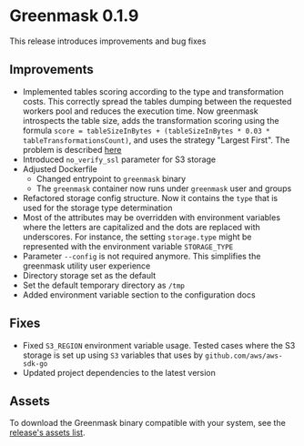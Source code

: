 # Greenmask 0.1.9

This release introduces improvements and bug fixes

## Improvements

* Implemented tables scoring according to the type and transformation costs. This correctly spread the tables dumping
  between the requested workers pool and reduces the execution time. Now greenmask introspects the table size, adds
  the transformation scoring using the formula
  `score = tableSizeInBytes + (tableSizeInBytes * 0.03 * tableTransformationsCount)`, and uses the strategy "Largest
  First". The problem is described [here](https://github.com/GreenmaskIO/greenmask/discussions/50)
* Introduced `no_verify_ssl` parameter for S3 storage
* Adjusted Dockerfile
    * Changed entrypoint to `greenmask` binary
    * The `greenmask` container now runs under `greenmask` user and groups
* Refactored storage config structure. Now it contains the `type` that is used for the storage type determination
* Most of the attributes may be overridden with environment variables where the letters are capitalized and the dots
  are replaced with underscores. For instance, the setting `storage.type` might be represented with the environment
  variable `STORAGE_TYPE`
* Parameter `--config` is not required anymore. This simplifies the greenmask utility user experience
* Directory storage set as the default
* Set the default temporary directory as `/tmp`
* Added environment variable section to the configuration docs

## Fixes

* Fixed `S3_REGION` environment variable usage. Tested cases where the S3 storage is set up using `S3` variables that
  uses by `github.com/aws/aws-sdk-go`
* Updated project dependencies to the latest version

## Assets

To download the Greenmask binary compatible with your system, see
the [release's assets list](https://github.com/GreenmaskIO/greenmask/releases/tag/v0.1.9).
